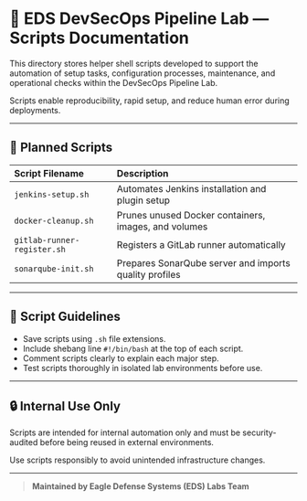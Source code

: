# 🔹 EDS DevSecOps Pipeline Lab — Scripts Documentation

This directory stores helper shell scripts developed to support the automation of setup tasks, configuration processes, maintenance, and operational checks within the DevSecOps Pipeline Lab.

Scripts enable reproducibility, rapid setup, and reduce human error during deployments.

---

## 🔢 Planned Scripts

| Script Filename | Description |
|:---|:---|
| `jenkins-setup.sh` | Automates Jenkins installation and plugin setup |
| `docker-cleanup.sh` | Prunes unused Docker containers, images, and volumes |
| `gitlab-runner-register.sh` | Registers a GitLab runner automatically |
| `sonarqube-init.sh` | Prepares SonarQube server and imports quality profiles |

---

## 🔹 Script Guidelines

- Save scripts using `.sh` file extensions.
- Include shebang line `#!/bin/bash` at the top of each script.
- Comment scripts clearly to explain each major step.
- Test scripts thoroughly in isolated lab environments before use.

---

## 🔒 Internal Use Only

Scripts are intended for internal automation only and must be security-audited before being reused in external environments.

Use scripts responsibly to avoid unintended infrastructure changes.

---

> **Maintained by Eagle Defense Systems (EDS) Labs Team**
